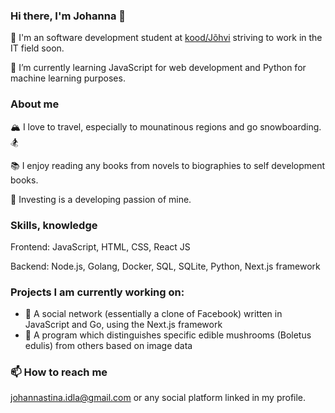 ### Hi there, I'm Johanna 👋

💪 I'm an software development student at [kood/Jõhvi](https://kood.tech/) striving to work in the IT field soon.

🌱 I’m currently learning JavaScript for web development and Python for machine learning purposes.

### About me

🏔 I love to travel, especially to mounatinous regions and go snowboarding. 🏂

📚 I enjoy reading any books from novels to biographies to self development books.

🔎 Investing is a developing passion of mine.

### Skills, knowledge

Frontend: JavaScript, HTML, CSS, React JS

Backend: Node.js, Golang, Docker, SQL, SQLite, Python, Next.js framework

### Projects I am currently working on:
  - 💬 A social network (essentially a clone of Facebook) written in JavaScript and Go, using the Next.js framework
  - 🤖 A program which distinguishes specific edible mushrooms (Boletus edulis) from others based on image data

### 📫 How to reach me
johannastina.idla@gmail.com or any social platform linked in my profile.

